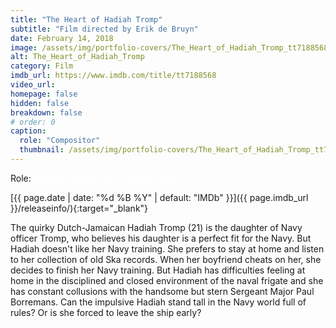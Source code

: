```yaml
---
title: "The Heart of Hadiah Tromp"
subtitle: "Film directed by Erik de Bruyn"
date: February 14, 2018
image: /assets/img/portfolio-covers/The_Heart_of_Hadiah_Tromp_tt7188568.webp
alt: The_Heart_of_Hadiah_Tromp
category: Film
imdb_url: https://www.imdb.com/title/tt7188568
video_url: 
homepage: false
hidden: false
breakdown: false
# order: 0
caption:
  role: "Compositor"
  thumbnail: /assets/img/portfolio-covers/The_Heart_of_Hadiah_Tromp_tt7188568.webp
---
```

Role: <span style="color:white">{{ page.caption.role | default: "N/A" }}</span>

[{{ page.date | date: "%d %B %Y" | default: "IMDb" }}]({{ page.imdb_url }}/releaseinfo/){:target="_blank"}

The quirky Dutch-Jamaican Hadiah Tromp (21) is the daughter of Navy officer Tromp, who believes his daughter is a perfect fit for the Navy. But Hadiah doesn't like her Navy training. She prefers to stay at home and listen to her collection of old Ska records. When her boyfriend cheats on her, she decides to finish her Navy training. But Hadiah has difficulties feeling at home in the disciplined and closed environment of the naval frigate and she has constant collusions with the handsome but stern Sergeant Major Paul Borremans. Can the impulsive Hadiah stand tall in the Navy world full of rules? Or is she forced to leave the ship early?

